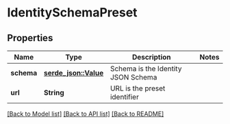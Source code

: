 # IdentitySchemaPreset

## Properties

Name | Type | Description | Notes
------------ | ------------- | ------------- | -------------
**schema** | [**serde_json::Value**](.md) | Schema is the Identity JSON Schema | 
**url** | **String** | URL is the preset identifier | 

[[Back to Model list]](../README.md#documentation-for-models) [[Back to API list]](../README.md#documentation-for-api-endpoints) [[Back to README]](../README.md)


